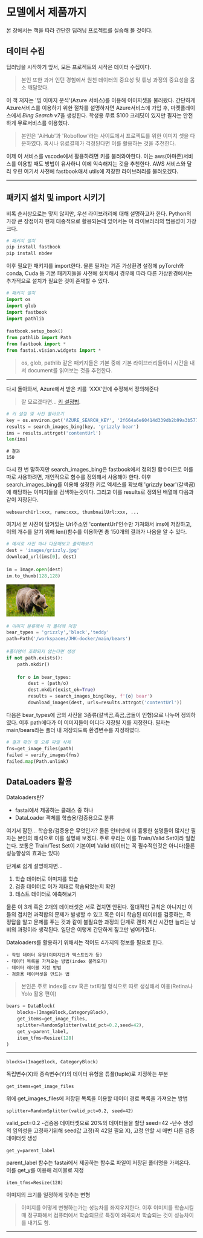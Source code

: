 # 모델에서 제품까지

본 장에서는 책을 따라 간단한 딥러닝 프로젝트를 실습해 볼 것이다.


## 데이터 수집

딥러닝을 시작하기 앞서, 모든 프로젝트의 시작은 데이터 수집이다. 
> 본인 또한 과거 인턴 경험에서 원천 데이터의 중요성 및 튜닝 과정의 중요성을 몸소 깨달았다.

이 책 저자는 '빙 이미지 분석'(Azure 서비스)를 이용해 이미지셋을 불러왔다. 간단하게 Azure서비스를 이용하기 위한 절차를 설명하자면
Azure서비스에 가입 후, 마켓플레이스에서 *Bing Search v7*을 생성한다. 학생용 무료 $100 크레딧이 있지만 필자는 안전하게 무료서비스를 이용했다.
> 본인은 'AiHub'과 'Roboflow'라는 사이트에서 프로젝트를 위한 이미지 셋을 다운하였다. 혹시나 유료결제가 걱정된다면 이를 활용하는 것을 추천한다.

이제 이 서비스를 vscode에서 활용하려면 키를 불러와야한다. 이는 aws(아마존)서비스를 이용할 때도 방법이 유사하니 이에 익숙해지는 것을 추천한다.
AWS 서비스와 달리 우린 여기서 사전에 fastbook애서 utils에 저장한 라이브러리를 불러오겠다.

---


## 패키지 설치 및 import 시키기

비록 순서상으로는 맞지 않지만, 우선 라이브러리에 대해 설명하고자 한다. Python의 가장 큰 장점이자 현재 대중적으로 활용되는데 있어서는 이 라이브러러의 범용성이 가장 크다.

```python
# 패키지 설치
pip install fastbook
pip install nbdev
```

이후 필요한 패키지를 import한다. 물론 필자는 기존 가상환경 설정에 pyTorch와 conda, Cuda 등 기본 패키지들을 사전에 설치해서 경우에 따라 다른 가상환경에서는 
추가적으로 설치가 필요한 것이 존재할 수 있다. 

```python
# 패키지 설치
import os
import glob
import fastbook
import pathlib

fastbook.setup_book()
from pathlib import Path
from fastbook import *
from fastai.vision.widgets import *
```

> os, glob, pathlib 같은 패키지들은 기본 중에 기본 라이브러리들이니 시간을 내서 document를 읽어보는 것을 추천한다.

---


다시 돌아와서, Azure에서 받은 키를 'XXX'안에 수정해서 정의해준다

> 잘 모르겠다면... [키 설정법]([https://www.markdownguide.org/cheat-sheet/](https://medium.com/@syed.sohaib/cognitive-services-creating-image-dataset-using-azures-bing-image-search-api-39802ae99644)https://medium.com/@syed.sohaib/cognitive-services-creating-image-dataset-using-azures-bing-image-search-api-39802ae99644).

```python
# 키 설정 및 사진 불러오기
key = os.environ.get('AZURE_SEARCH_KEY', '2f664a6e60414d339db2b99a3b577051')
results = search_images_bing(key, 'grizzly bear')
ims = results.attrgot('contentUrl')
len(ims)
```
    # 결과
    150
  
다시 한 번 말하지만 search_images_bing은 fastbook에서 정의된 함수이므로 이를 따로 사용하려면, 개인적으로 함수를 정의해서 사용해야 한다.
이후 search_images_bing를 이용해 설정한 키로 엑세스를 확보해 'grizzly bear'(갈색곰)에 해당하는 이미지들을 검색하는것이다. 
그리고 이를 results로 정의된 배열에 다음과 같이 저장된다.

`websearchUrl:xxx, name:xxx, thumbnailUrl:xxx, ...`

여기서 본 사진이 담겨있는 Url주소인 'contentUrl'인수만 가져와서 ims에 저장하고, 이의 개수를 알기 위해 len()함수를 이용하면 총 150개의 결과가 나옴을 알 수 있다.

```python
# 예시로 사진 하나 다운해보고 출력해보기
dest = 'images/grizzly.jpg'
download_url(ims[0], dest)

im = Image.open(dest)
im.to_thumb(128,128)
```
![](/images/bear1.png "출력 결과")

```python
# 이미지 분류해서 각 폴더에 저장
bear_types = 'grizzly','black','teddy'
path=Path('/workspaces/JHK-docker/main/bears')

#폴더명이 조회되지 않는다면 생성
if not path.exists():
    path.mkdir()

    for o in bear_types:
        dest = (path/o)
        dest.mkdir(exist_ok=True)
        results = search_images_bing(key, f'{o} bear')
        download_images(dest, urls=results.attrgot('contentUrl'))
```
다음은 bear_types에 곰의 사진을 3종류(갈색곰,흑곰,곰돌이 인형)으로 나누어 정의하였다.
이후 path에다가 이 이미지들이 어디다 저장될 지를 지정한다. 필자는 main/bears라는 폴더 내 저장되도록 환경변수를 지정하였다.


```python
# 결과 확인 및 오류 파일 삭제
fns=get_image_files(path)
failed = verify_images(fns)
failed.map(Path.unlink)
```


## DataLoaders 활용

Dataloaders란?
- fastai에서 제공하는 클래스 중 하나
- DataLoader 객체를 학습용/검증용으로 분류

여기서 잠깐...
학습용/검증용은 무엇인가? 물론 인터넷에 더 휼륭한 설명들이 많지만 필자는 본인의 해석으로 이를 설명해 보겠다.
주로 우리는 이를 Train/Valid Set이라 일컫는다. 보통은 Train/Test Set이 기본이며 Valid 데이터는 꼭 필수적인것은 아니다(물론 성능향상의 효과는 있다)

단계로 쉽게 설명하자면...

1. 학습 데이터로 이미지를 학습
2. 검증 데이터로 이가 제대로 학습되었는지 확인
3. 테스트 데이터로 예측해보기

물론 이 3개 혹은 2개의 데이터셋은 서로 겹치면 안된다. 절대적인 규칙은 아니지만 이들의 겹치면 과적합의 문제가 발생할 수 있고 혹은 이미 학습된 데이터를 검증하는, 즉 정답을 알고 문제를 푸는
것과 같이 불필요한 과정의 단계로 괜히 계산 시간만 늘리는 낭비의 과정이라 생각된다. 일단은 이렇게 간단하게 짚고만 넘어가겠다.

Dataloaders를 활용하기 위해서는 적어도 4가지의 정보를 필요로 한다.

    - 작업 데이터 유형(이미지인가 텍스트인가 등)
    - 데이터 목록을 가져오는 방법(index 불러오기)
    - 데이터 레이블 지정 방법
    - 검증용 데이터셋을 만드는 법

> 본인은 주로 index를 csv 혹은 txt파일 형식으로 따로 생성해서 이용(Retina나 Yolo 활용 편이)

```python
bears = DataBlock(
    blocks=(ImageBlock,CategoryBlock),
    get_items=get_image_files,
    splitter=RandomSplitter(valid_pct=0.2,seed=42),
    get_y=parent_label,
    item_tfms=Resize(128)
)
```

---
`blocks=(ImageBlock, CategoryBlock)`

독립변수(X)와 종속변수(Y)의 데이터 유형을 튜플(tuple)로 지정하는 부분

`get_items=get_image_files`

위에 get_images_files에 저장된 목록을 이용할 데이터 경로 목록을 가져오는 방법

`splitter=RandomSplitter(valid_pct=0.2, seed=42)`

valid_pct=0.2 -검증용 데이터셋으로 20%의 데이터들을 할당
seed=42 -난수 생성의 임의성을 고정하기위해 seed값 고정(꼭 42일 필요 X), 고정 안할 시 매번 다른 검증데이터셋 생성

`get_y=parent_label`

parent_label 함수는 fastai에서 제공하는 함수로 파일이 저장된 폴더명을 가져온다. 이를 get_y를 이용해 레이블로 지정


`item_tfms=Resize(128)`

이미지의 크기를 일정하게 맞추는 변형
>이미지를 어떻게 변형하는가는 성능차를 좌지우지한다. 이후 이미지를 학습시킬때 정규화해서 컴퓨터에서 학습되므로 특징이 왜곡되서 학습되는 것이 성능차이를 내기도 함.

---










